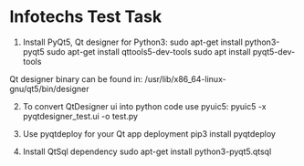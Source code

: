 # Infotechs Test Task

1. Install PyQt5, Qt designer for Python3:
sudo apt-get install python3-pyqt5
sudo apt-get install qttools5-dev-tools
sudo apt install pyqt5-dev-tools

Qt designer binary can be found in:
/usr/lib/x86_64-linux-gnu/qt5/bin/designer

2. To convert QtDesigner ui into python code use pyuic5:
pyuic5 -x pyqtdesigner_test.ui -o test.py

3. Use pyqtdeploy for your Qt app deployment
pip3 install pyqtdeploy

4. Install QtSql dependency
sudo apt-get install python3-pyqt5.qtsql

